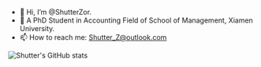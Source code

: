 - 👋 Hi, I’m @ShutterZor. 
- 👀 A PhD Student in Accounting Field of School of Management, Xiamen University.
- 📫 How to reach me: Shutter_Z@outlook.com

<!---
ShutterZor/ShutterZor is a ✨ special ✨ repository because its `README.md` (this file) appears on your GitHub profile.
You can click the Preview link to take a look at your changes.
--->

![Shutter's GitHub stats](https://github-readme-stats.vercel.app/api?username=ShutterZor)

